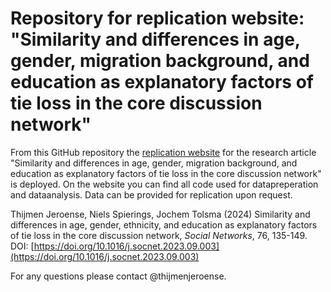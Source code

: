 # Repository for replication website: "Similarity and differences in age, gender, migration background, and education as explanatory factors of tie loss in the core discussion network"

From this GitHub repository the [replication website](https://thijmenjeroense.github.io/cdn-tie-loss-similarity/) for the research article "Similarity and differences in age, gender, migration background, and education as explanatory factors of tie loss in the core discussion network" is deployed. On the website you can find all code used for datapreperation and dataanalysis. Data can be provided for replication upon request.

Thijmen Jeroense, Niels Spierings, Jochem Tolsma (2024) Similarity and differences in age, gender, ethnicity, and education as explanatory factors of tie loss in the core discussion network, *Social Networks*,
76, 135-149. DOI: [https://doi.org/10.1016/j.socnet.2023.09.003](https://doi.org/10.1016/j.socnet.2023.09.003)

For any questions please contact @thijmenjeroense.
